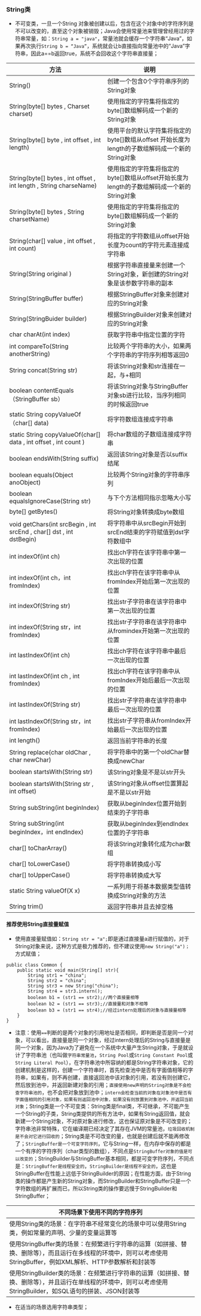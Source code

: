 ### String类
+ 不可变类，一旦一个String 对象被创建以后，包含在这个对象中的字符序列是不可以改变的，直至这个对象被销毁；Java会使用常量池来管理曾经用过的字符串常量，如：`String a = "java"`，常量池就会缓存一个字符串“Java”，如果再次执行`String b = “Java”`，系统就会让b直接指向常量池中的“Java”字符串，因此a==b返回true，系统不会回收这个字符串直接量；

|方法|说明|
|------|------|
|String()|创建一个包含0个字符串序列的String对象|
|String(byte[] bytes , Charset charset)|使用指定的字符集将指定的byte[]数组解码成一个新的String对象|
|String(byte[] byte , int offset , int length)|使用平台的默认字符集将指定的byte[]数组从offset 开始长度为length的子数组解码成一个新的String对象|
|String(byte[] bytes , int offset , int length  , String charseName)|使用指定的字符集将指定的byte[]数组从offset开始长度为length的子数组解码成一个新的String对象|
|String(byte[] bytes , String charsetName)|使用指定的字符集将指定的byte[]数组解码成一个新的String对象|
|String(char[] value , int offset , int count)|将指定的字符数组从offset开始长度为count的字符元素连接成字符串|
|String(String original )|根据字符串直接量来创建一个String对象，新创建的String对象是该参数字符串的副本|
|String(StringBuffer buffer)|根据StringBuffer对象来创建对应的String对象|
|String(StringBuider builder)|根据StringBuilder对象来创建对应的String对象|
|char charAt(int index)|获取字符串中指定位置的字符|
|int compareTo(String anotherString)|比较两个字符串的大小，如果两个字符串的字符序列相等返回0|
|String concat(String str)|将该String对象和str连接在一起，与+相同|
|boolean contentEquals（StringBuffer sb）|将该String对象与StringBuffer对象sb进行比较，当序列相同的时候返回true|
|static String copyValueOf（char[] data)|将字符数组连接成字符串|
|static String copyValueOf(char[] data , int offset , int count )|将char数组的子数组连接成字符串|
|boolean endsWith(String suffix)|返回该String对象是否以suffix结尾|
|boolean equals(Object anoObject)|比较两个String对象的字符串序列|
|boolean equalsIgnoreCase(String str)|与下个方法相同指示忽略大小写|
|byte[] getBytes()|将String对象转换成byte数组|
|void getChars(int srcBegin , int srcEnd , char[] dst , int dstBegin)|将字符串中从srcBegin开始到srcEnd结束的字符赋值到dst字符数组中|
|int indexOf(int ch)|找出ch字符在该字符串中第一次出现的位置|
|int indexOf(int ch，int fromIndex) |找出ch字符在该字符串中从fromIndex开始后第一次出现的位置|
|int indexOf(String str)|找出str子字符串在该字符串中第一次出现的位置|
|int indexOf(String str，int fromIndex)|找出str子字符串在该字符串中从fromindex开始第一次出现的位置|
|int lastIndexOf(int ch)|找出ch字符在该字符串中最后一次出现的位置|
|int lastIndexOf(int ch , int fromIndex)|找出ch字符在该字符串中从fromIndex开始后最后一次出现的位置|
|int lastIndexOf(String str)|找出str子字符串在该字符串中最后一次出现的位置|
|int lastIndexOf(String str，int fromIndex)|找出str子字符串从fromIndex开始最后一次出现的位置|
|int length()|返回当前字符串的长度|
|String replace(char oldChar , char newChar)|将字符串中的第一个oldChar替换成newChar|
|boolean startsWith(String str)|该String对象是不是以str开头|
|boolean startsWith(String str , int offset)|该String对象从offset位置算起是不是以str开始|
|String subString(int beginIndex)|获取从beginIndex位置开始到结束的子字符串|
|String subString(int beginIndex，int endIndex)|获取从beginIndex到endIndex位置的子字符串|
|char[] toCharArray()|将该String对象转化成为char数组|
|char[] toLowerCase()|将字符串转换成小写|
|char[] toUpperCase()|将字符串转换成大写|
|static String valueOf(X x)|一系列用于将基本数据类型值转换成String对象的方法|
|String trim()|返回字符串并且去掉空格|

#### 推荐使用String直接量赋值
+ 使用直接量赋值如：`String str = "a";`即是通过直接量a进行赋值的，对于String对象来说，这种方式是极力推荐的，但不建议使用`new String("a")；`方式赋值；

```
public class Common {
    public static void main(String[] str){
        String str1 = "china";
        String str2 = "china";
        String str3 = new String("china");
        String str4 = str3.intern();
        boolean b1 = (str1 == str2);//两个直接量相等
        boolean b2 = (str1 == str3);//直接量和对象不相等
        boolean b3 = (str1 == str4);//经过intern处理后的对象与直接量相等
    }
}
```

+ 注意：使用`==`判断的是两个对象的引用地址是否相同，即判断是否是同一个对象，可以看出，直接量是同一个对象，经过intern处理后的String与直接量是同一个对象，因为Java为了避免在一个系统中大量产生String对象，于是就设计了字符串池（也叫做`字符串常量池`，`String Pool`或`String Constant Pool`或`String Literal Pool`），在字符串池中所容纳的都是String字符串对象，它的创建机制是这样的，创建一个字符串时，首先检查池中是否有字面值相等的字符串，如果有，则不再创建，直接返回池中该对象的引用，若没有则创建它，然后放到池中，并返回新建对象的引用；`直接使用new声明的String对象是不会检查字符串池的`，也不会把对象放到池中；`intern会检查当前的对象在对象池中是否有字面值相同的引用对象，如果有则返回池中对象，如果没有则放置到对象池中，并返回当前对象`；String类是一个不可变类：String类是final类，不可继承，不可能产生一个String的子类，String类提供的所有方法中，如果有String返回值，就会新建一个String对象，不对原对象进行修改，这也保证原对象是不可改变的；字符串池非常特殊，它在编译期已经决定了其存在JVM的常量池，`垃圾回收机制是不会对它进行回收的`；String类是不可改变的量，也就是创建后就不能再修改了；`StringBuffer是一个可变字符序列`，它与String一样，在内存中保存的都是一个有序的字符序列（char类型的数组），不同点是`StringBuffer对象的值是可以改变的`；StringBuilder与StringBuffer基本相同，都是可变字符序列，不同点是：`StringBuffer是线程安全的`，`StringBuilder是线程不安全的`，这也是StringBuffer在性能上远低于StringBuilder的原因；在性能方面，由于String类的操作都是产生新的String对象，而StringBuilder和StringBuffer只是一个字符数组的再扩展而已，所以String类的操作要远慢于StringBuilder和StringBuffer；

|不同场景下使用不同的字符序列|
|------|
|使用String类的场景：在字符串不经常变化的场景中可以使用String类，例如常量的声明、少量的变量运算等|
|使用StringBuffer类的场景：在频繁进行字符串的运算（如拼接、替换、删除等），而且运行在多线程的环境中，则可以考虑使用StringBuffer，例如XML解析、HTTP参数解析和封装等|
|使用StringBuilder类的场景：在频繁进行字符串的运算（如拼接、替换、删除等），并且运行在单线程的环境中，则可以考虑使用StringBuilder，如SQL语句的拼装、JSON封装等|

+ 在适当的场景选用字符串类型；
